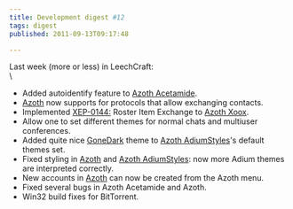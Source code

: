 ```yaml
---
title: Development digest #12
tags: digest
published: 2011-09-13T09:17:48

---
```


Last week (more or less) in LeechCraft:\
\

-   Added autoidentify feature to [Azoth
    Acetamide](/plugins-azoth-acetamide).
-   [Azoth](/plugins-azoth) now supports for protocols that allow
    exchanging contacts.
-   Implemented [XEP-0144:](http://xmpp.org/extensions/xep-0144.html)
    Roster Item Exchange to [Azoth Xoox](/plugins-azoth-xoox).
-   Allow one to set different themes for normal chats and
    multiuser conferences.
-   Added quite nice
    [GoneDark](http://www.adiumxtras.com/index.php?a=xtras&xtra_id=2463)
    theme to [Azoth AdiumStyles](/plugins-azoth-adiumstyles)'s default
    themes set.
-   Fixed styling in [Azoth](/plugins-azoth) and [Azoth
    AdiumStyles](/plugins-azoth-adiumstyles): now more Adium themes are
    interpreted correctly.
-   New accounts in [Azoth](/plugins-azoth) can now be created from the
    Azoth menu.
-   Fixed several bugs in Azoth Acetamide and Azoth.
-   Win32 build fixes for BitTorrent.